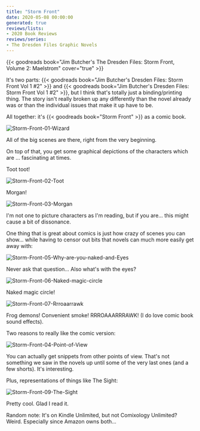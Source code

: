 ```yaml
---
title: "Storm Front"
date: 2020-05-08 00:00:00
generated: true
reviews/lists:
- 2020 Book Reviews
reviews/series:
- The Dresden Files Graphic Novels
---
```

{{< goodreads book="Jim Butcher's The Dresden Files: Storm Front, Volume 2: Maelstrom" cover="true" >}}

It's two parts: {{< goodreads book="Jim Butcher's Dresden Files: Storm Front Vol 1 #2" >}} and {{< goodreads book="Jim Butcher's Dresden Files: Storm Front Vol 1 #2" >}}, but I think that's totally just a binding/printing thing. The story isn't really broken up any differently than the novel already was or than the individual issues that make it up have to be.  

All together: it's {{< goodreads book="Storm Front" >}} as a comic book.  

<!--more-->

![Storm-Front-01-Wizard](/embeds/books/attachments/storm-front-01-wizard.png)  

All of the big scenes are there, right from the very beginning.  

On top of that, you get some graphical depictions of the characters which are ... fascinating at times.  

Toot toot!  

![Storm-Front-02-Toot](/embeds/books/attachments/storm-front-02-toot.png)  

Morgan!  

![Storm-Front-03-Morgan](/embeds/books/attachments/storm-front-03-morgan.png)  

I'm not one to picture characters as I'm reading, but if you are... this might cause a bit of dissonance.  

One thing that is great about comics is just how crazy of scenes you can show... while having to censor out bits that novels can much more easily get away with:  

![Storm-Front-05-Why-are-you-naked-and-Eyes](/embeds/books/attachments/storm-front-05-why-are-you-naked-and-eyes.png)  

Never ask that question... Also what's with the eyes?  

![Storm-Front-06-Naked-magic-circle](/embeds/books/attachments/storm-front-06-naked-magic-circle.png)  

Naked magic circle!  

![Storm-Front-07-Rrroaarrawk](/embeds/books/attachments/storm-front-07-rrroaarrawk.png)  

Frog demons! Convenient smoke! RRROAAARRRAWK! (I do love comic book sound effects).  

Two reasons to really like the comic version:  

![Storm-Front-04-Point-of-View](/embeds/books/attachments/storm-front-04-point-of-view.png)  

You can actually get snippets from other points of view. That's not something we saw in the novels up until some of the very last ones (and a few shorts). It's interesting.  

Plus, representations of things like The Sight:  

![Storm-Front-09-The-Sight](/embeds/books/attachments/storm-front-09-the-sight.png)  

Pretty cool. Glad I read it.  

Random note: It's on Kindle Unlimited, but not Comixology Unlimited? Weird. Especially since Amazon owns both...


